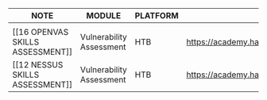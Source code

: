 
| NOTE                             | MODULE                   | PLATFORM | LINK TO LAB                                            |
| -------------------------------- | ------------------------ | -------- | ------------------------------------------------------ |
|                                  |                          |          |                                                        |
| [[16 OPENVAS SKILLS ASSESSMENT]] | Vulnerability Assessment | HTB      | https://academy.hackthebox.com/module/108/section/1516 |
| [[12 NESSUS SKILLS ASSESSMENT]]  | Vulnerability Assessment | HTB      | https://academy.hackthebox.com/module/108/section/1233 |
